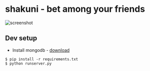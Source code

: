 # shakuni - bet among your friends

![screenshot](https://farm6.staticflickr.com/5039/14380894175_77ff29ff29_b.jpg)

## Dev setup

 * Install mongodb - [download](http://www.mongodb.org/downloads)

 ```    
 $ pip install -r requirements.txt
 $ python runserver.py
 ```
